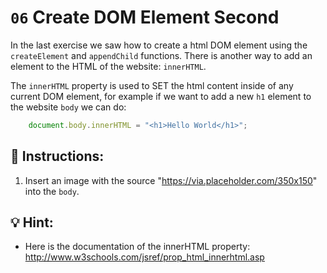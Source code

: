 # `06` Create DOM Element Second

In the last exercise we saw how to create a html DOM element using the `createElement` and `appendChild` functions. There is another way to add an element to the HTML of the website: `innerHTML`.

The `innerHTML` property is used to SET the html content inside of any current DOM element, for example if we want to add a new `h1` element to the website `body` we can do:

```js
    document.body.innerHTML = "<h1>Hello World</h1>";
```

## 📝 Instructions:

1. Insert an image with the source "https://via.placeholder.com/350x150" into the `body`.

## 💡 Hint:

+ Here is the documentation of the innerHTML property: http://www.w3schools.com/jsref/prop_html_innerhtml.asp
